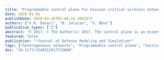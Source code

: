 ```yaml
---
title: "Programmable control plane for mission critical wireless networks"
date: 2018-01-01
publishDate: 2020-03-26T05:40:24.266357Z
authors: ["V.R. Dasari", "B. Jalaian", "S. Bhat"]
publication_types: ["2"]
abstract: "© 2017, © The Author(s) 2017. The control plane is an essential element to manage the data plane communications in wired and wireless networks. In a traditional network architecture, the control plane is embedded in the hardware and it lacks programmability. Military wireless networks are historically heterogeneous in nature and require complicated manual setups to create interoperability because of a discontinuous control plane. In the present work, we describe a simple programmable control plane model along with associated network abstractions to create a unified control plane interface that can communicate across heterogeneous wireless networks. We chose an ns-3 based network simulation engine to create, test, and validate the functional fidelity of our models. In addition to the network objects and interfaces available in ns-3, we modified ns-3 codes to capture the characteristics of our proposed model. Furthermore, we proposed a tractable mathematical framework to optimize the performance of the proposed control plane model."
featured: false
publication: "*Journal of Defense Modeling and Simulation*"
tags: ["heterogeneous networks", "Programmable control plane", "tactical wireless network"]
doi: "10.1177/1548512917715808"
---
```


